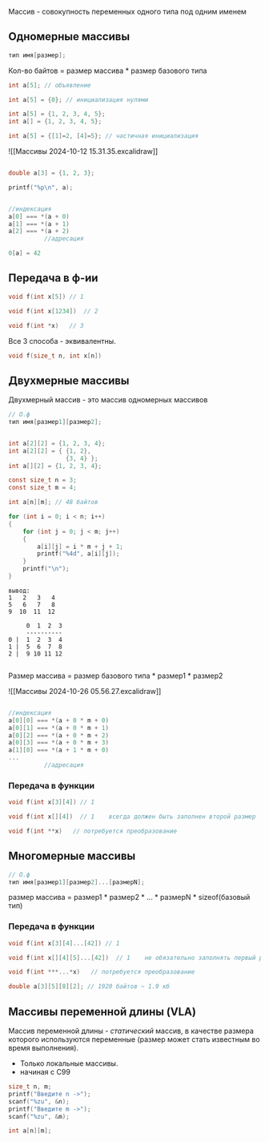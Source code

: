 
Массив - совокупность переменных одного типа под одним именем

## Одномерные массивы

```c
тип имя[размер];
```

Кол-во байтов = размер массива * размер базового типа

```c
int a[5]; // объявление

int a[5] = {0}; // инициализация нулями

int a[5] = {1, 2, 3, 4, 5};
int a[] = {1, 2, 3, 4, 5};

int a[5] = {[1]=2, [4]=5}; // частичная инициализация
```


![[Массивы 2024-10-12 15.31.35.excalidraw]]

```c

double a[3] = {1, 2, 3};

printf("%p\n", a);


//индексация
a[0] === *(a + 0)
a[1] === *(a + 1)
a[2] === *(a + 2)
		  //адресация

0[a] = 42
```


## Передача в ф-ии


```c
void f(int x[5]) // 1

void f(int x[1234])  // 2

void f(int *x)   // 3
```

Все 3 способа - эквивалентны.

```c
void f(size_t n, int x[n])

```

## Двухмерные массивы

Двухмерный массив - это массив одномерных массивов

```c
// О.ф
тип имя[размер1][размер2];
```

```c

int a[2][2] = {1, 2, 3, 4};
int a[2][2] = { {1, 2},
				{3, 4} };
int a[][2] = {1, 2, 3, 4};

```

```c
const size_t n = 3;
const size_t m = 4;

int a[n][m]; // 48 байтов

for (int i = 0; i < n; i++)
{
	for (int j = 0; j < m; j++)
	{
		a[i][j] = i * m + j + 1;
		printf("%4d", a[i][j]);
	}
	printf("\n");
}
```

```
вывод:
1   2   3   4
5   6   7   8
9  10  11  12

     0  1  2  3
     ----------
0 |  1  2  3  4
1 |  5  6  7  8
2 |  9 10 11 12


```

Размер массива = размер базового типа * размер1 * размер2

![[Массивы 2024-10-26 05.56.27.excalidraw]]

```c

//индексация
a[0][0] === *(a + 0 * m + 0)
a[0][1] === *(a + 0 * m + 1)
a[0][2] === *(a + 0 * m + 2)
a[0][3] === *(a + 0 * m + 3)
a[1][0] === *(a + 1 * m + 0)
...
		  //адресация
```

### Передача в функции

```c
void f(int x[3][4]) // 1

void f(int x[][4])  // 1    всегда должен быть заполнен второй размер 

void f(int **x)   // потребуется преобразование
```


## Многомерные массивы

```c
// О.ф
тип имя[размер1][размер2]...[размерN];
```

размер массива = размер1 * размер2 * ... * размерN * sizeof(базовый тип)

### Передача в функции

```c
void f(int x[3][4]...[42]) // 1

void f(int x[][4][5]...[42])  // 1    не обязательно заполнять первый размер 

void f(int ***...*x)   // потребуется преобразование
```

```c
double a[3][5][8][2]; // 1920 байтов ~ 1.9 кб
```


## Массивы переменной длины (VLA)

Массив переменной длины - *статический* массив, в качестве размера которого используются переменные (размер может стать известным во время выполнения).

- Только локальные массивы.
- начиная с C99

```c
size_t n, m;
printf("Введите n ->");
scanf("%zu", &n);
printf("Введите m ->");
scanf("%zu", &m);

int a[n][m];
```

